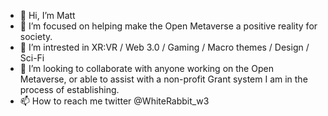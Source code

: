 - 👋 Hi, I’m Matt
- 👀 I’m focused on helping make the Open Metaverse a positive reality for society. 
- 🌱 I’m intrested in XR:VR / Web 3.0 / Gaming / Macro themes / Design / Sci-Fi
- 💞️ I’m looking to collaborate with anyone working on the Open Metaverse, or able to assist with a non-profit Grant system I am in the process of establishing. 
- 📫 How to reach me twitter @WhiteRabbit_w3

<!---
WhiteRabbit-w3/WhiteRabbit-w3 is a ✨ special ✨ repository because its `README.md` (this file) appears on your GitHub profile.
You can click the Preview link to take a look at your changes.
--->
